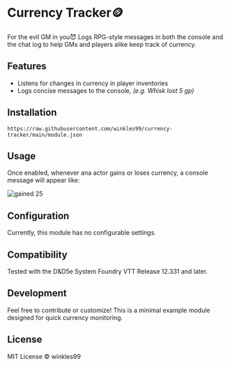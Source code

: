 # Currency Tracker🪙 
For the evil GM in you😈
Logs RPG-style messages in both the console and the chat log to help GMs and players alike keep track of currency.

## Features
- Listens for changes in currency in player inventories
- Logs concise messages to the console, *(e.g. Whisk lost 5 gp)*

## Installation
```
https://raw.githubusercontent.com/winkles99/currency-tracker/main/module.json
```

## Usage
Once enabled, whenever ana actor gains or loses currency, a console message will appear like:

![gained 25](https://github.com/user-attachments/assets/c6a4026f-9e6d-4896-8ce9-f4ef51596235)


## Configuration
Currently, this module has no configurable settings.

## Compatibility
Tested with the D&D5e System Foundry VTT Release 12.331 and later.

## Development
Feel free to contribute or customize! This is a minimal example module designed for quick currency monitoring.

## License
MIT License ©  winkles99


